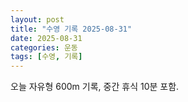 ```yaml
---
layout: post
title: "수영 기록 2025-08-31"
date: 2025-08-31
categories: 운동
tags: [수영, 기록]
---
```


오늘 자유형 600m 기록, 중간 휴식 10분 포함.

